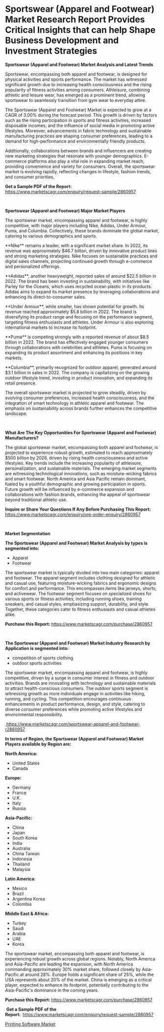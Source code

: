 <p><h1>Sportswear (Apparel and Footwear) Market Research Report Provides Critical Insights that can help Shape Business Development and Investment Strategies</h1></p><p><strong>Sportswear (Apparel and Footwear) Market Analysis and Latest Trends</strong></p>
<p><p>Sportswear, encompassing both apparel and footwear, is designed for physical activities and sports performance. The market has witnessed significant growth due to increasing health consciousness and the rising popularity of fitness activities among consumers. Athleisure, combining athletic and leisure wear, has emerged as a prominent trend, allowing sportswear to seamlessly transition from gym wear to everyday attire.</p><p>The Sportswear (Apparel and Footwear) Market is expected to grow at a CAGR of 3.00% during the forecast period. This growth is driven by factors such as the rising participation in sports and fitness activities, increased disposable incomes, and the influence of social media in promoting active lifestyles. Moreover, advancements in fabric technology and sustainable manufacturing practices are shaping consumer preferences, leading to a demand for high-performance and environmentally friendly products.</p><p>Additionally, collaborations between brands and influencers are creating new marketing strategies that resonate with younger demographics. E-commerce platforms also play a vital role in expanding market reach, providing convenience and variety for consumers. Overall, the sportswear market is evolving rapidly, reflecting changes in lifestyle, fashion trends, and consumer priorities.</p></p>
<p><strong>Get a Sample PDF of the Report:&nbsp;</strong> <a href="https://www.marketscagr.com/enquiry/request-sample/2860957?utm_campaign=3345&utm_medium=2&utm_source=Github&utm_content=ia&utm_term=12032025&utm_id=sportswear-apparel-and-footwear">https://www.marketscagr.com/enquiry/request-sample/2860957</a></p>
<p>&nbsp;</p>
<p><strong>Sportswear (Apparel and Footwear) Major Market Players</strong></p>
<p><p>The sportswear market, encompassing apparel and footwear, is highly competitive, with major players including Nike, Adidas, Under Armour, Puma, and Columbia. Collectively, these brands dominate the global market, catering to various demographics and sports.</p><p>**Nike** remains a leader, with a significant market share. In 2022, its revenue was approximately $46.7 billion, driven by innovative product lines and strong marketing strategies. Nike focuses on sustainable practices and digital sales channels, projecting continued growth through e-commerce and personalized offerings.</p><p>**Adidas**, another heavyweight, reported sales of around $22.5 billion in 2022. The brand has been investing in sustainability, with initiatives like Parley for the Oceans, which uses recycled ocean plastic in its products. Adidas aims to expand its market presence by leveraging collaborations and enhancing its direct-to-consumer sales.</p><p>**Under Armour**, while smaller, has shown potential for growth. Its revenue reached approximately $5.8 billion in 2022. The brand is diversifying its product range and focusing on the performance segment, targeting fitness enthusiasts and athletes. Under Armour is also exploring international markets to increase its footprint.</p><p>**Puma** is competing strongly with a reported revenue of about $8.5 billion in 2022. The brand has effectively engaged younger consumers through collaborations with celebrities and athletes. Puma is focusing on expanding its product assortment and enhancing its positions in key markets.</p><p>**Columbia**, primarily recognized for outdoor apparel, generated around $3.1 billion in sales in 2022. The company is capitalizing on the growing outdoor lifestyle trend, investing in product innovation, and expanding its retail presence.</p><p>The overall sportswear market is projected to grow steadily, driven by evolving consumer preferences, increased health consciousness, and the integration of smart technology in athletic apparel and footwear. The emphasis on sustainability across brands further enhances the competitive landscape.</p></p>
<p>&nbsp;</p>
<p><strong>What Are The Key Opportunities For Sportswear (Apparel and Footwear) Manufacturers?</strong></p>
<p><p>The global sportswear market, encompassing both apparel and footwear, is projected to experience robust growth, estimated to reach approximately $500 billion by 2026, driven by rising health consciousness and active lifestyles. Key trends include the increasing popularity of athleisure, personalization, and sustainable materials. The emerging market segments are witnessing technological innovations, such as moisture-wicking fabrics and smart footwear. North America and Asia Pacific remain dominant, fueled by a youthful demographic and growing participation in sports. Future growth will be influenced by e-commerce expansion and collaborations with fashion brands, enhancing the appeal of sportswear beyond traditional athletic use.</p></p>
<p><strong>Inquire or Share Your Questions If Any Before Purchasing This Report:</strong> <a href="https://www.marketscagr.com/enquiry/pre-order-enquiry/2860957?utm_campaign=3345&utm_medium=2&utm_source=Github&utm_content=ia&utm_term=12032025&utm_id=sportswear-apparel-and-footwear">https://www.marketscagr.com/enquiry/pre-order-enquiry/2860957</a></p>
<p>&nbsp;</p>
<p><strong>Market Segmentation</strong></p>
<p><strong>The Sportswear (Apparel and Footwear) Market Analysis by types is segmented into:</strong></p>
<p><ul><li>Apparel</li><li>Footwear</li></ul></p>
<p><p>The sportswear market is typically divided into two main categories: apparel and footwear. The apparel segment includes clothing designed for athletic and casual use, featuring moisture-wicking fabrics and ergonomic designs for comfort and performance. This encompasses items like jerseys, shorts, and activewear. The footwear segment focuses on specialized shoes for various sports or fitness activities, including running shoes, training sneakers, and casual styles, emphasizing support, durability, and style. Together, these categories cater to fitness enthusiasts and casual athletes alike.</p></p>
<p><strong>Purchase this Report:&nbsp;</strong><a href="https://www.marketscagr.com/purchase/2860957?utm_campaign=3345&utm_medium=2&utm_source=Github&utm_content=ia&utm_term=12032025&utm_id=sportswear-apparel-and-footwear">https://www.marketscagr.com/purchase/2860957</a></p>
<p>&nbsp;</p>
<p><strong>The Sportswear (Apparel and Footwear) Market Industry Research by Application is segmented into:</strong></p>
<p><ul><li>competition of sports clothing</li><li>outdoor sports activities</li></ul></p>
<p><p>The sportswear market, encompassing apparel and footwear, is highly competitive, driven by a surge in consumer interest in fitness and outdoor activities. Brands are innovating with technology and sustainable materials to attract health-conscious consumers. The outdoor sports segment is witnessing growth as more individuals engage in activities like hiking, running, and cycling. This competition encourages continuous enhancements in product performance, design, and style, catering to diverse consumer preferences while promoting active lifestyles and environmental responsibility.</p></p>
<p><a href="https://www.marketscagr.com/sportswear-apparel-and-footwear-r2860957?utm_campaign=3345&utm_medium=2&utm_source=Github&utm_content=ia&utm_term=12032025&utm_id=sportswear-apparel-and-footwear">&nbsp;https://www.marketscagr.com/sportswear-apparel-and-footwear-r2860957</a></p>
<p><strong>In terms of Region, the Sportswear (Apparel and Footwear) Market Players available by Region are:</strong></p>
<p>
    <p> <strong> North America: </strong>
        <ul>
            <li>United States</li>
            <li>Canada</li>
        </ul>
        </p> 
    <p> <strong> Europe: </strong>
        <ul>
            <li>Germany</li>
            <li>France</li>
            <li>U.K.</li>
            <li>Italy</li>
            <li>Russia</li>
        </ul>
        </p> 
    <p> <strong> Asia-Pacific: </strong>
        <ul>
            <li>China</li>
            <li>Japan</li>
            <li>South Korea</li>
            <li>India</li>
            <li>Australia</li>
            <li>China Taiwan</li>
            <li>Indonesia</li>
            <li>Thailand</li>
            <li>Malaysia</li>
        </ul>
        </p> 
    <p> <strong> Latin America: </strong>
        <ul>
            <li>Mexico</li>
            <li>Brazil</li>
            <li>Argentina Korea</li>
            <li>Colombia</li>
        </ul>
        </p> 
    <p> <strong> Middle East & Africa: </strong>
        <ul>
            <li>Turkey</li>
            <li>Saudi</li>
            <li>Arabia</li>
            <li>UAE</li>
            <li>Korea</li>
        </ul>
    </p>
    </p>
<p><p>The sportswear market, encompassing both apparel and footwear, is experiencing robust growth across global regions. Notably, North America and Asia-Pacific are leading the expansion, with North America commanding approximately 30% market share, followed closely by Asia-Pacific at around 28%. Europe holds a significant share of 25%, while the USA represents about 20% of the market. China is emerging as a critical player, expected to enhance its footprint, potentially contributing to the Asia-Pacific's dominance in the coming years.</p></p>
<p><strong>Purchase this Report: </strong><a href="https://www.marketscagr.com/purchase/2860957?utm_campaign=3345&utm_medium=2&utm_source=Github&utm_content=ia&utm_term=12032025&utm_id=sportswear-apparel-and-footwear">https://www.marketscagr.com/purchase/2860957</a></p>
<p>&nbsp;<strong>Get a Sample PDF of the Report:&nbsp;&nbsp;</strong><a href="https://www.marketscagr.com/enquiry/request-sample/2860957?utm_campaign=3345&utm_medium=2&utm_source=Github&utm_content=ia&utm_term=12032025&utm_id=sportswear-apparel-and-footwear">https://www.marketscagr.com/enquiry/request-sample/2860957</a></p>
<p><strong></strong></p>
<p><p><a href="https://github.com/biyajausenik/Market-Research-Report-List-1/blob/main/printing-software-market.md?utm_campaign=3345&utm_medium=2&utm_source=Github&utm_content=ia&utm_term=12032025&utm_id=sportswear-apparel-and-footwear">Printing Software Market</a></p></p>